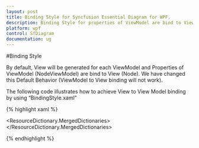 ```yaml
---
layout: post
title: Binding Style for Syncfusion Essential Diagram for WPF.
description: Binding Style for properties of ViewModel are bind to View. 
platform: wpf
control: SfDiagram
documentation: ug
---
```


#Binding Style

By default, View will be generated for each ViewModel and Properties of ViewModel (NodeViewModel) are bind to View (Node). We have changed this Default Behavior (ViewModel to View binding will not work).

The following code illustrates how to achieve View to View Model binding by using “BindingStyle.xaml”

{% highlight xaml %}

<!--For View to ViewModel binding-->
<ResourceDictionary.MergedDictionaries>
     <ResourceDictionary Source="/Syncfusion.SfDiagram.Wpf;component/Resources/BindingStyle.xaml" />
</ResourceDictionary.MergedDictionaries>

<!--To apply Style for NodeViewModel,ConnectorViewModel,NodePortViewModel,ConnectorPortViewModel-->
<Style TargetType="syncfusion:Node" BasedOn="{StaticResource NodeBindingStyle}">
   <!--Common code for NodeViewModel-->
</Style>
<Style TargetType="syncfusion:Connector" BasedOn="{StaticResource ConnectorBindingStyle}">
   <!--Common code for ConnectorViewModel-->
</Style>
<Style TargetType="syncfusion:NodePort" BasedOn="{StaticResource NodePortBindingStyle}">
   <!--Common code for NodePortViewModel-->
</Style>
<Style TargetType="syncfusion:ConnectorPort" BasedOn="{StaticResource ConnectorPortBindingStyle}">
   <!--Common code for ConnectorPortViewModel-->
</Style>

{% endhighlight %}